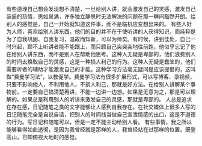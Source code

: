有些道理自己想会发现想不清楚，一旦给别人讲，就会激发自己的灵感，激发自己装逼的热情，思如泉涌，许多独立静思时无法解决的问题在那一瞬间豁然开朗。给别人的感觉是，自己一开始就知道这件事，而不是临机应变想出来的。
有些人好为人师，喜欢给别人讲东西，他们的目的并不在于使听讲的人获得知识，而纯粹是为了自我巩固、自我复习，温故而知新，可以为师矣。有时候，讲到佳处，自己一时兴起，顾不上听讲者能不能跟上，而只顾自己突突突地往前跑，他似乎忘记了他在给别人讲东西，而不是别人在帮助他思考。这种人无疑是卑鄙的，他们浪费别人的时间去换取自己的灵感，这是一种损人利己的行为。这种人无疑是蠢笨的，他们需要听者的辅助才能激发自己的才能。这种学习方法毫无疑问是应该提倡的，这叫做“费曼学习法”，以教促学。费曼学习法有很多扩展形式，可以写博客、录视频，只要不影响他人，不利用他人，不损人利己，那就是好方法。在给别人讲解某个事物前，一定要自己搞清楚再讲，不能一边讲一边想。如果是无意为之，那是可以理解的。如果总是利用别人的听讲来激发自己的灵感，那就是卑鄙的。
人总是追求在存在感，日记随笔之类的文字能够让人感到自我存在。在社交媒体上很多人写的日记随笔完全是自说自话，把别人的时间线当做自己宣泄情感的出口，这是不道德的行为。写日记和随笔可以，但是一定不能主动给别人看。
有些事情，我之所以能够看得如此透彻，是因为我曾经就是那样的人，我曾经站在过那样的位置。既登高山，已知俯视大地时的感觉。
